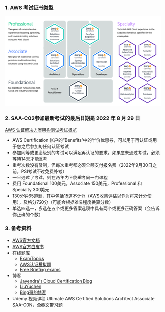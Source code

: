 ### 1. AWS 考试证书类型

![List of AWS Certifications](saa.png)

### 2. SAA-C02参加最新考试的最后日期是 2022 年 8 月 29 日
[AWS 认证解决方案架构测试考试概览](https://aws.amazon.com/cn/certification/certified-solutions-architect-associate/)

- AWS Certification 帐户的“Benefits”中的半价优惠券，可以用于再认证或用于您之后参加的任何认证考试
- 参加同等或更高级别的考试可以满足再认证的要求。如果您未通过考试，必须等待14天才能重考
- 重考次数没有限制，但每次重考都必须全额支付报名费（2022年9月30日之前，PSI考试不过免费补考）
- 一旦通过了考试，则在两年内不能重考同一门课程
- 费用 Foundational 100美元，Associate 150美元，Professional 和 Specialty 300美元
- 130分钟65道题，其中包括15道不计分（AWS收集评估以作为将来计分使用），及格分720分（可能会根据难易程度换算分数）
- 单选四选一，多选在五个或更多答案选项中具有两个或更多正确答案（会告诉你正确的个数）

### 3. 备考资料

- [AWS官方文档](https://docs.aws.amazon.com/index.html)
- [AWS官方白皮书](https://aws.amazon.com/cn/whitepapers/)
- 在线题库
  - [ExamTopics](https://www.examtopics.com/exams/amazon/aws-certified-solutions-architect-associate-saa-c02/)
  - [AWS认证模拟题](https://mytodo.vip/)
  - [Free Briefing exams](https://www.briefmenow.org/amazon/)
- 博客
  - [Jayendra's Cloud Certification Blog](https://jayendrapatil.com/)
  - [LiuYuchen](https://liuyuchen777.github.io/2021/10/04/AWS-Study-Note/AWS-SAA-C02/)
  - [Bing哥的博客](http://www.cloudbin.cn/?tag=aws&paged=2)
- Udemy 视频课程 Ultimate AWS Certified Solutions Architect Associate SAA-C0N，全英文带习题

